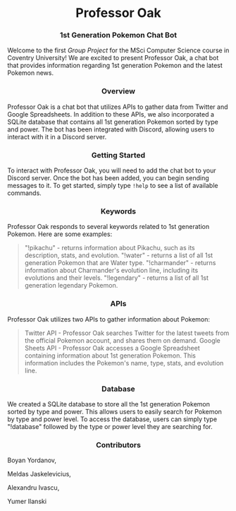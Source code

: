 <h1 align="center">Professor Oak</h1> 
<h3 align="center">1st Generation Pokemon Chat Bot</h3> 

Welcome to the first *Group Project* for the MSci Computer Science course in Coventry University! We are excited to present Professor Oak, a chat bot that provides information regarding 1st generation Pokemon and the latest Pokemon news.

<h3 align="center">Overview</h3> 

Professor Oak is a chat bot that utilizes APIs to gather data from Twitter and Google Spreadsheets. In addition to these APIs, we also incorporated a SQLite database that contains all 1st generation Pokemon sorted by type and power. The bot has been integrated with Discord, allowing users to interact with it in a Discord server.

<h3 align="center">Getting Started</h3>

To interact with Professor Oak, you will need to add the chat bot to your Discord server. Once the bot has been added, you can begin sending messages to it. To get started, simply type `!help` to see a list of available commands.

<h3 align="center">Keywords</h3>

Professor Oak responds to several keywords related to 1st generation Pokemon. Here are some examples:
> "!pikachu" - returns information about Pikachu, such as its description, stats, and evolution.
> "!water" - returns a list of all 1st generation Pokemon that are Water type.
> "!charmander" - returns information about Charmander's evolution line, including its evolutions and their levels.
> "!legendary" - returns a list of all 1st generation legendary Pokemon.

<h3 align="center">APIs</h3>

Professor Oak utilizes two APIs to gather information about Pokemon:
> Twitter API - Professor Oak searches Twitter for the latest tweets from the official Pokemon account, and shares them on demand.
> Google Sheets API - Professor Oak accesses a Google Spreadsheet containing information about 1st generation Pokemon. This information includes the Pokemon's name, type, stats, and evolution line.

<h3 align="center">Database</h3>

We created a SQLite database to store all the 1st generation Pokemon sorted by type and power. This allows users to easily search for Pokemon by type and power level. To access the database, users can simply type "!database" followed by the type or power level they are searching for.

<h3 align="center">Contributors</h3>
Boyan Yordanov,

Meldas Jaskelevicius,

Alexandru Ivascu,

Yumer Ilanski

